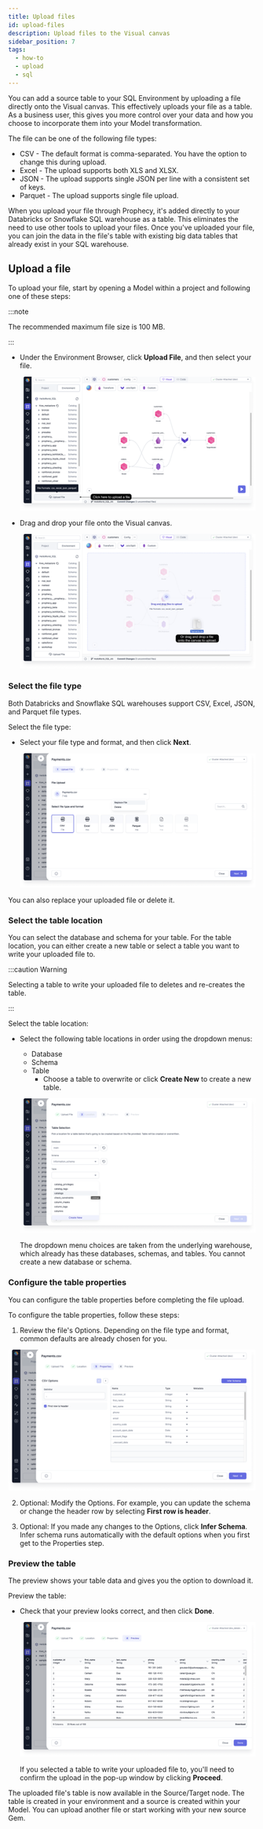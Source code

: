 ```yaml
---
title: Upload files
id: upload-files
description: Upload files to the Visual canvas
sidebar_position: 7
tags:
  - how-to
  - upload
  - sql
---
```


You can add a source table to your SQL Environment by uploading a file directly onto the Visual canvas. This effectively uploads your file as a table. As a business user, this gives you more control over your data and how you choose to incorporate them into your Model transformation.

The file can be one of the following file types:

- CSV - The default format is comma-separated. You have the option to change this during upload.
- Excel - The upload supports both XLS and XLSX.
- JSON - The upload supports single JSON per line with a consistent set of keys.
- Parquet - The upload supports single file upload.

When you upload your file through Prophecy, it's added directly to your Databricks or Snowflake SQL warehouse as a table. This eliminates the need to use other tools to upload your files. Once you've uploaded your file, you can join the data in the file's table with existing big data tables that already exist in your SQL warehouse.

## Upload a file

To upload your file, start by opening a Model within a project and following one of these steps:

:::note

The recommended maximum file size is 100&nbsp;MB.

:::

- Under the Environment Browser, click **Upload File**, and then select your file.

  ![Upload file from your folders](img/upload-file-source.png)

- Drag and drop your file onto the Visual canvas.

  ![Upload file by dragging and dropping](img/upload-file-drag-drop.png)

### Select the file type

Both Databricks and Snowflake SQL warehouses support CSV, Excel, JSON, and Parquet file types.

Select the file type:

- Select your file type and format, and then click **Next**.

  ![Select your file type and format](img/upload-file-type-format.png)

You can also replace your uploaded file or delete it.

### Select the table location

You can select the database and schema for your table. For the table location, you can either create a new table or select a table you want to write your uploaded file to.

:::caution Warning

Selecting a table to write your uploaded file to deletes and re-creates the table.

:::

Select the table location:

- Select the following table locations in order using the dropdown menus:

  - Database
  - Schema
  - Table
    - Choose a table to overwrite or click **Create New** to create a new table.

  ![Select the table location](img/upload-file-location.png)

  The dropdown menu choices are taken from the underlying warehouse, which already has these databases, schemas, and tables. You cannot create a new database or schema.

### Configure the table properties

You can configure the table properties before completing the file upload.

To configure the table properties, follow these steps:

1. Review the file's Options. Depending on the file type and format, common defaults are already chosen for you.

![Configure the table properties](img/upload-file-properties.png)

2. Optional: Modify the Options. For example, you can update the schema or change the header row by selecting **First row is header**.

3. Optional: If you made any changes to the Options, click **Infer Schema**. Infer schema runs automatically with the default options when you first get to the Properties step.

### Preview the table

The preview shows your table data and gives you the option to download it.

Preview the table:

- Check that your preview looks correct, and then click **Done**.

  ![Preview the table](img/upload-file-preview.png)

  If you selected a table to write your uploaded file to, you'll need to confirm the upload in the pop-up window by clicking **Proceed**.

The uploaded file's table is now available in the Source/Target node. The table is created in your environment and a source is created within your Model. You can upload another file or start working with your new source Gem.
